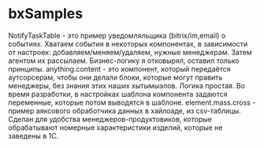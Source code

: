 # bxSamples
NotifyTaskTable - это пример уведомляльщика (bitrix/im,email) о событиях. Хватаем события в некоторых компонентах, в зависимости от настроек: добавляем/меняем/удаляем, нужные менеджерам. Затем агентом их рассылаем. Бизнес-логику я отковырял, оставил только принципы.
anything.content - это компонент, который передаётся аутсорсерам, чтобы они делали блоки, которые могут править менеджеры, без знания этих наших хытымыэлов. Логика простая. Во время разработки, в настройках шаблона компонента задаются переменные, которые потом выводятся в шаблоне.
element.mass.cross - пример аяксового обработчика данных в хайлоаде, из csv-таблицы. Сделан для удобства менеджеров-продуктовиков, которые обрабатывают номерные характеристики изделий, которые не заведены в 1С.
